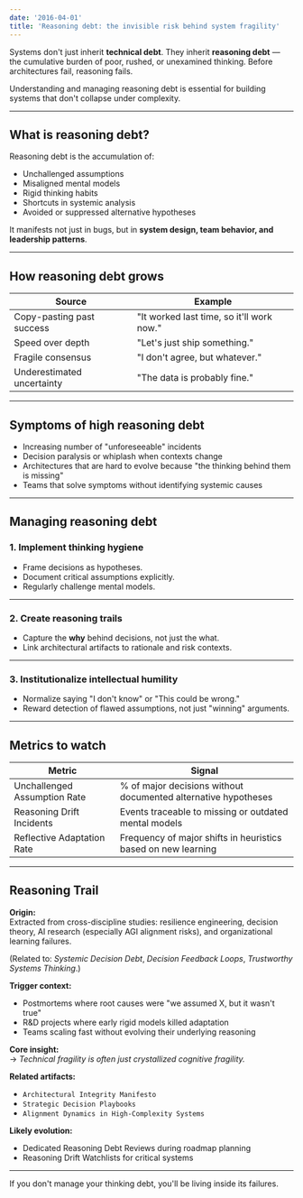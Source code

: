 ```yaml
---
date: '2016-04-01'
title: 'Reasoning debt: the invisible risk behind system fragility'
---
```


Systems don't just inherit **technical debt**. They inherit **reasoning debt** — the cumulative burden of poor, rushed, or unexamined thinking. Before architectures fail, reasoning fails.

Understanding and managing reasoning debt is essential for building systems that don't collapse under complexity.

---

## What is reasoning debt?

Reasoning debt is the accumulation of:

- Unchallenged assumptions
- Misaligned mental models
- Rigid thinking habits
- Shortcuts in systemic analysis
- Avoided or suppressed alternative hypotheses

It manifests not just in bugs, but in **system design, team behavior, and leadership patterns**.

---

## How reasoning debt grows

| Source | Example |
|--------|---------|
| Copy-pasting past success | "It worked last time, so it'll work now." |
| Speed over depth | "Let's just ship something." |
| Fragile consensus | "I don't agree, but whatever." |
| Underestimated uncertainty | "The data is probably fine." |

---

## Symptoms of high reasoning debt

- Increasing number of "unforeseeable" incidents
- Decision paralysis or whiplash when contexts change
- Architectures that are hard to evolve because "the thinking behind them is missing"
- Teams that solve symptoms without identifying systemic causes

---

## Managing reasoning debt

### 1. **Implement thinking hygiene**

- Frame decisions as hypotheses.
- Document critical assumptions explicitly.
- Regularly challenge mental models.

---

### 2. **Create reasoning trails**

- Capture the **why** behind decisions, not just the what.
- Link architectural artifacts to rationale and risk contexts.

---

### 3. **Institutionalize intellectual humility**

- Normalize saying "I don't know" or "This could be wrong."
- Reward detection of flawed assumptions, not just "winning" arguments.

---

## Metrics to watch

| Metric | Signal |
|--------|--------|
| Unchallenged Assumption Rate | % of major decisions without documented alternative hypotheses |
| Reasoning Drift Incidents | Events traceable to missing or outdated mental models |
| Reflective Adaptation Rate | Frequency of major shifts in heuristics based on new learning |

---

## Reasoning Trail

**Origin:**  
Extracted from cross-discipline studies: resilience engineering, decision theory, AI research (especially AGI alignment risks), and organizational learning failures.

(Related to: *Systemic Decision Debt*, *Decision Feedback Loops*, *Trustworthy Systems Thinking*.)

**Trigger context:**  
- Postmortems where root causes were "we assumed X, but it wasn't true"
- R&D projects where early rigid models killed adaptation
- Teams scaling fast without evolving their underlying reasoning

**Core insight:**  
→ *Technical fragility is often just crystallized cognitive fragility.*

**Related artifacts:**  
- `Architectural Integrity Manifesto`  
- `Strategic Decision Playbooks`  
- `Alignment Dynamics in High-Complexity Systems`

**Likely evolution:**  
- Dedicated Reasoning Debt Reviews during roadmap planning
- Reasoning Drift Watchlists for critical systems

---

If you don't manage your thinking debt, you'll be living inside its failures.
